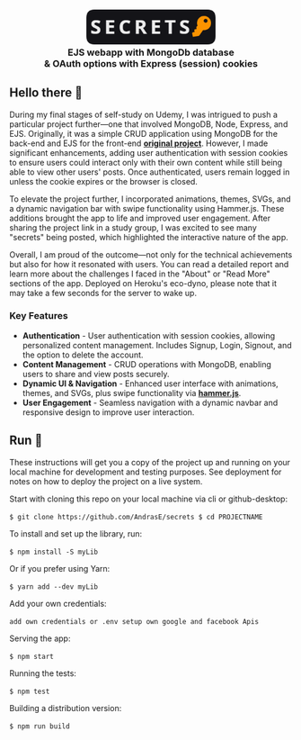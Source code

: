 <h3 align="center">
  <a href="https://app-secret.herokuapp.com/" target="_blank" rel="noopener noreferrer">
  <img src="https://github.com/AndrasE/raw-readme/blob/main/secrets-readme-img.png?raw=true" width="230px">
  </a>
  <br/>
  EJS webapp with MongoDb database
  <br/>
  & OAuth options with Express (session) cookies
</h3>

## Hello there 👋

During my final stages of self-study on Udemy, I was intrigued to push a particular project further—one that involved MongoDB, Node, Express, and EJS. Originally, it was a simple CRUD application using MongoDB for the back-end and EJS for the front-end **[original project](https://github.com/AndrasE/secret-original")**. However, I made significant enhancements, adding user authentication with session cookies to ensure users could interact only with their own content while still being able to view other users' posts. Once authenticated, users remain logged in unless the cookie expires or the browser is closed.

To elevate the project further, I incorporated animations, themes, SVGs, and a dynamic navigation bar with swipe functionality using Hammer.js. These additions brought the app to life and improved user engagement. After sharing the project link in a study group, I was excited to see many "secrets" being posted, which highlighted the interactive nature of the app.

Overall, I am proud of the outcome—not only for the technical achievements but also for how it resonated with users. You can read a detailed report and learn more about the challenges I faced in the "About" or "Read More" sections of the app. Deployed on Heroku's eco-dyno, please note that it may take a few seconds for the server to wake up.

### Key Features

- **Authentication** - User authentication with session cookies, allowing personalized content management. Includes Signup, Login, Signout, and the option to delete the account.
- **Content Management** - CRUD operations with MongoDB, enabling users to share and view posts securely.
- **Dynamic UI & Navigation** - Enhanced user interface with animations, themes, and SVGs, plus swipe functionality via **[hammer.js](https://hammerjs.github.io/)**.
- **User Engagement** - Seamless navigation with a dynamic navbar and responsive design to improve user interaction.

## Run 🚀

These instructions will get you a copy of the project up and running on your local machine for development and testing purposes. See deployment for notes on how to deploy the project on a live system.

Start with cloning this repo on your local machine via cli or github-desktop:

`
$ git clone https://github.com/AndrasE/secrets
$ cd PROJECTNAME
`

To install and set up the library, run:

`
$ npm install -S myLib
`

Or if you prefer using Yarn:

`
$ yarn add --dev myLib
`

Add your own credentials:

`
add own credentials or .env
setup own google and facebook Apis
`

Serving the app:

`
$ npm start
`

Running the tests:

`
$ npm test
`

Building a distribution version:

`
$ npm run build
`
